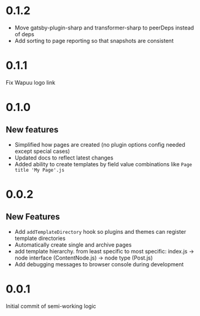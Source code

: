 # 0.1.2

- Move gatsby-plugin-sharp and transformer-sharp to peerDeps instead of deps
- Add sorting to page reporting so that snapshots are consistent

# 0.1.1

Fix Wapuu logo link

# 0.1.0

## New features

- Simplified how pages are created (no plugin options config needed except special cases)
- Updated docs to reflect latest changes
- Added ability to create templates by field value combinations like `Page title 'My Page'.js`

# 0.0.2

## New Features

- Add `addTemplateDirectory` hook so plugins and themes can register template directories
- Automatically create single and archive pages
- add template hierarchy. from least specific to most specific: index.js -> node interface (ContentNode.js) -> node type (Post.js)
- Add debugging messages to browser console during development

# 0.0.1

Initial commit of semi-working logic
